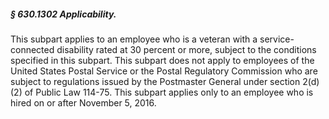 ##### § 630.1302 Applicability. #####

This subpart applies to an employee who is a veteran with a service-connected disability rated at 30 percent or more, subject to the conditions specified in this subpart. This subpart does not apply to employees of the United States Postal Service or the Postal Regulatory Commission who are subject to regulations issued by the Postmaster General under section 2(d)(2) of Public Law 114-75. This subpart applies only to an employee who is hired on or after November 5, 2016.